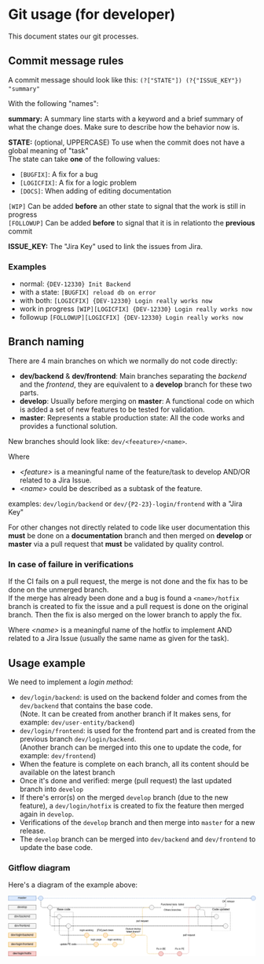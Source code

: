 # Git usage (for developer)

This document states our git processes.

## Commit message rules

A commit message should look like this: `(?["STATE"]) (?{"ISSUE_KEY"}) "summary"`

With the following "names":

**summary:** A summary line starts with a keyword and a brief summary of what the change does. Make sure to describe how the behavior now is.

**STATE:** (optional, UPPERCASE) To use when the commit does not have a global meaning of "task"  
The state can take **one** of the following values:
  - `[BUGFIX]`: A fix for a bug
  - `[LOGICFIX]`: A fix for a logic problem
  - `[DOCS]`: When adding of editing documentation  

`[WIP]` Can be added **before** an other state to signal that the work is still in progress  
`[FOLLOWUP]` Can be added **before** to signal that it is in relationto the **previous** commit

**ISSUE_KEY:** The "Jira Key" used to link the issues from Jira.

### Examples

- normal: `{DEV-12330} Init Backend`
- with a state: `[BUGFIX] reload db on error`
- with both: `[LOGICFIX] {DEV-12330} Login really works now`
- work in progress `[WIP][LOGICFIX] {DEV-12330} Login really works now`
- followup `[FOLLOWUP][LOGICFIX] {DEV-12330} Login really works now`

## Branch naming

There are 4 main branches on which we normally do not code directly:

- **dev/backend** & **dev/frontend**: Main branches separating the *backend* and the *frontend*, they are equivalent to a **develop** branch for these two parts.
- **develop**: Usually before merging on **master**: A functional code on which is added a set of new features to be tested for validation.
- **master**: Represents a stable production state: All the code works and provides a functional solution.

New branches should look like: `dev/<feeature>/<name>`.  

Where  
- *\<feature\>* is a meaningful name of the feature/task to develop AND/OR related to a Jira Issue.
- *\<name\>* could be described as a subtask of the feature.

examples: `dev/login/backend` or `dev/{P2-23}-login/frontend` with a "Jira Key"

For other changes not directly related to code like user documentation this **must** be done on a **documentation** branch and then merged on **develop** or **master** via a pull request that **must** be validated by quality control.

### In case of failure in verifications

If the CI fails on a pull request, the merge is not done and the fix has to be done on the unmerged branch.  
If the merge has already been done and a bug is found a `<name>/hotfix` branch is created to fix the issue and a pull request is done on the original branch. Then the fix is also merged on the lower branch to apply the fix.

Where *\<name\>* is a meaningful name of the hotfix to implement AND related to a Jira Issue (usually the same name as given for the task).

## Usage example

We need to implement a *login method*:

- `dev/login/backend`: is used on the backend folder and comes from the `dev/backend` that contains the base code.  
  (Note. It can be created from another branch if It makes sens, for example: `dev/user-entity/backend`)
- `dev/login/frontend`: is used for the frontend part and is created from the previous branch `dev/login/backend`.  
  (Another branch can be merged into this one to update the code, for example: `dev/frontend`)
- When the feature is complete on each branch, all its content should be available on the latest branch  <!-- TODO: or with another name? -->
- Once it's done and verified: merge (pull request) the last updated branch into `develop`
- If there's error(s) on the merged `develop` branch (due to the new feature), a `dev/login/hotfix` is created to fix the feature then merged again in `develop`.
- Verifications of the `develop` branch and then merge into `master` for a new release.
- The `develop` branch can be merged into `dev/backend` and `dev/frontend` to update the base code.

### Gitflow diagram

Here's a diagram of the example above:

![](git-branching.png "gitflow-diagram")
